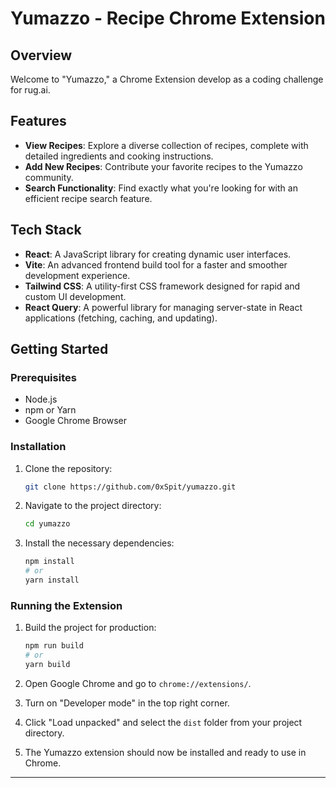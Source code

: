 # Yumazzo - Recipe Chrome Extension

## Overview

Welcome to "Yumazzo," a Chrome Extension develop as a coding challenge for rug.ai.

## Features

- **View Recipes**: Explore a diverse collection of recipes, complete with detailed ingredients and cooking instructions.
- **Add New Recipes**: Contribute your favorite recipes to the Yumazzo community.
- **Search Functionality**: Find exactly what you're looking for with an efficient recipe search feature.

## Tech Stack

- **React**: A JavaScript library for creating dynamic user interfaces.
- **Vite**: An advanced frontend build tool for a faster and smoother development experience.
- **Tailwind CSS**: A utility-first CSS framework designed for rapid and custom UI development.
- **React Query**: A powerful library for managing server-state in React applications (fetching, caching, and updating).

## Getting Started

### Prerequisites

- Node.js
- npm or Yarn
- Google Chrome Browser

### Installation

1. Clone the repository:

   ```sh
   git clone https://github.com/0xSpit/yumazzo.git
   ```

2. Navigate to the project directory:

   ```sh
   cd yumazzo
   ```

3. Install the necessary dependencies:

   ```sh
   npm install
   # or
   yarn install
   ```

### Running the Extension

1. Build the project for production:

   ```sh
   npm run build
   # or
   yarn build
   ```

2. Open Google Chrome and go to `chrome://extensions/`.
3. Turn on "Developer mode" in the top right corner.
4. Click "Load unpacked" and select the `dist` folder from your project directory.
5. The Yumazzo extension should now be installed and ready to use in Chrome.

---
